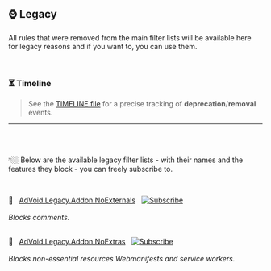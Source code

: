 ## ⌚ Legacy

All rules that were removed from the main filter lists will be available here for legacy reasons and if you want to, you can use them.

<br>

<h3>⏳ Timeline</h3>
<blockquote>
See the <a href="https://github.com/the-advoid/ad-void/tree/main/TIMELINE.md">TIMELINE file</a> for a precise tracking of <strong>deprecation</strong>/<strong>removal</strong> events.
</blockquote>

---

<br>
<br>

👇🏼 Below are the available legacy filter lists - with their names and the features they block - you can freely subscribe to.

<br>

💬 &nbsp; [AdVoid.Legacy.Addon.NoExternals](https://github.com/the-advoid/ad-void/blob/main/legacy/add-ons/AdVoid.Legacy.Addon.NoExternals.txt) &nbsp; <a href="https://subscribe.adblockplus.org/?location=https://raw.githubusercontent.com/the-advoid/ad-void/main/legacy/add-ons/AdVoid.Legacy.Addon.NoExternals.txt&title=AdVoid.Legacy.Addon.NoExternals"><img alt="Subscribe" src="https://custom-icon-badges.herokuapp.com/badge/subscribe-blue?style=flat-square&logo=plug&logoColor=white&color=0a4a73"></a>
<br>
<br>
<em>Blocks comments.</em>
<br>
<br>

🦄 &nbsp; [AdVoid.Legacy.Addon.NoExtras](https://github.com/the-advoid/ad-void/blob/main/legacy/add-ons/AdVoid.Legacy.Addon.NoExtras.txt) &nbsp; <a href="https://subscribe.adblockplus.org/?location=https://raw.githubusercontent.com/the-advoid/ad-void/main/legacy/add-ons/AdVoid.Legacy.Addon.NoExtras.txt&title=AdVoid.Legacy.Addon.NoExtras"><img alt="Subscribe" src="https://custom-icon-badges.herokuapp.com/badge/subscribe-blue?style=flat-square&logo=plug&logoColor=white&color=990033"></a>
<br>
<br>
<em>Blocks non-essential resources Webmanifests and service workers.</em>
<br>
<br>
